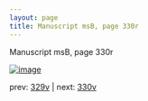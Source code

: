 ```yaml
---
layout: page
title: Manuscript msB, page 330r
---
```


Manuscript msB, page 330r

[![image](http://www.homermultitext.org/iipsrv?OBJ=IIP,1.0&FIF=/project/homer/pyramidal/deepzoom/hmt/vbbifolio/pending/vb_329v_330r.tif&WID=100&CVT=JPEG)](http://www.homermultitext.org/ict2/?urn=urn:cite2:hmt:vbbifolio.pending:vb_329v_330r)

prev:  [329v](../329v) | next:  [330v](../330v)


